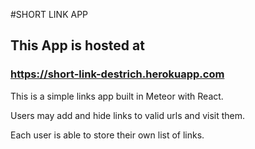 #SHORT LINK APP

## This App is hosted at
### https://short-link-destrich.herokuapp.com

This is a simple links app built in Meteor with React.

Users may add and hide links to valid urls and visit them.

Each user is able to store their own list of links.

